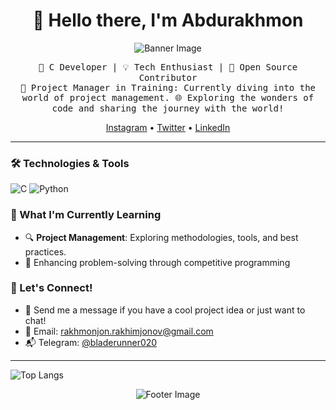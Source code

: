 <h1 align="center">👋 Hello there, I'm Abdurakhmon</h1>

<p align="center">
  <img src="https://github.com/your-username/your-username/raw/main/assets/banner.gif" alt="Banner Image">
</p>

<p align="center">
  <samp>
    🚀 C Developer | 💡 Tech Enthusiast | 🌟 Open Source Contributor<br>
    💼 Project Manager in Training: Currently diving into the world of project management. 
    🌐  Exploring the wonders of code and sharing the journey with the world!
  </samp>
</p>

<p align="center">
  <a href="https://www.instagram.com/bladerunner020?igsh=MThmM2R3ZGNyNjFjag%3D%3D&utm_source=qr">Instagram</a> •
  <a href="https://twitter.com/bladerunner020">Twitter</a> •
  <a href="https://linkedin.com/in/rakhmonjon-rakhimjonov">LinkedIn</a>
</p>

---

### 🛠️ Technologies & Tools
![C](https://img.shields.io/badge/-C-A8B9CC?style=flat-square&logo=c&logoColor=white)
![Python](https://img.shields.io/badge/-Python-3776AB?style=flat-square&logo=python&logoColor=white)

### 🌱 What I'm Currently Learning
- 🔍 **Project Management**: Exploring methodologies, tools, and best practices.
- 🚀 Enhancing problem-solving through competitive programming

### 🤝 Let's Connect!

- 💬 Send me a message if you have a cool project idea or just want to chat!
- 📧 Email: rakhmonjon.rakhimjonov@gmail.com
- 📬 Telegram: [@bladerunner020](https://t.me/bladerunner020)
---
![Top Langs](https://github-readme-stats.vercel.app/api/top-langs/?username=bladerunner020&layout=compact)

<p align="center">
  <img src="https://github.com/bladerunner020/bladerunner020/raw/main/assets/footer.gif" alt="Footer Image">
</p>
